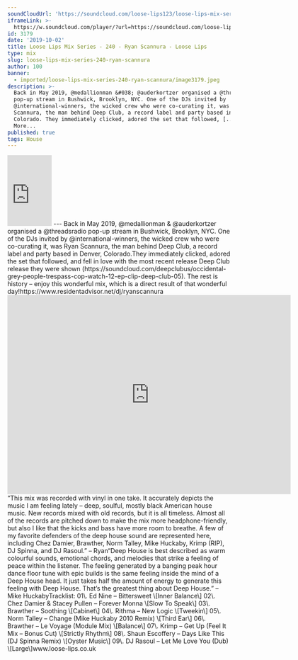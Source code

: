 ```yaml
---
soundCloudUrl: 'https://soundcloud.com/loose-lips123/loose-lips-mix-series-240-ryan-scanurra'
iframeLink: >-
  https://w.soundcloud.com/player/?url=https://soundcloud.com/loose-lips123/loose-lips-mix-series-240-ryan-scanurra&color=00aabb&auto_play=false&hide_related=false&show_comments=true&show_user=true&show_reposts=false
id: 3179
date: '2019-10-02'
title: Loose Lips Mix Series - 240 - Ryan Scannura - Loose Lips
type: mix
slug: loose-lips-mix-series-240-ryan-scannura
author: 100
banner:
  - imported/loose-lips-mix-series-240-ryan-scannura/image3179.jpeg
description: >-
  Back in May 2019, @medallionman &#038; @auderkortzer organised a @threadsradio
  pop-up stream in Bushwick, Brooklyn, NYC. One of the DJs invited by
  @international-winners, the wicked crew who were co-curating it, was Ryan
  Scannura, the man behind Deep Club, a record label and party based in Denver,
  Colorado. They immediately clicked, adored the set that followed, [...]Read
  More...
published: true
tags: House
---
```

<iframe id="sc-widget" title="title" width="100" height="160" scrolling="no" frameborder="yes" allow="autoplay" src="https://w.soundcloud.com/player/?url=https://soundcloud.com/loose-lips123/loose-lips-mix-series-240-ryan-scanurra&amp;color=00aabb&amp;auto_play=false&amp;hide_related=false&amp;show_comments=true&amp;show_user=true&amp;show_reposts=false"></iframe>
---
Back in May 2019, @medallionman & @auderkortzer organised a @threadsradio pop-up stream in Bushwick, Brooklyn, NYC. One of the DJs invited by @international-winners, the wicked crew who were co-curating it, was Ryan Scannura, the man behind Deep Club, a record label and party based in Denver, Colorado.They immediately clicked, adored the set that followed, and fell in love with the most recent release Deep Club release they were shown (https://soundcloud.com/deepclubus/occidental-grey-people-trespass-cop-watch-12-ep-clip-deep-club-05). The rest is history – enjoy this wonderful mix, which is a direct result of that wonderful day!https://www.residentadvisor.net/dj/ryanscannura  
<iframe loading="lazy" title="Deep Club" width="640" height="450" scrolling="no" frameborder="no" src="https://w.soundcloud.com/player/?visual=true&amp;url=https%3A%2F%2Fapi.soundcloud.com%2Fusers%2F38404408&amp;show_artwork=true&amp;maxwidth=640&amp;maxheight=960&amp;dnt=1"></iframe>“This mix was recorded with vinyl in one take. It accurately depicts the music I am feeling lately – deep, soulful, mostly black American house music. New records mixed with old records, but it is all timeless. Almost all of the records are pitched down to make the mix more headphone-friendly, but also I like that the kicks and bass have more room to breathe. A few of my favorite defenders of the deep house sound are represented here, including Chez Damier, Brawther, Norm Talley, Mike Huckaby, Krimp (RIP), DJ Spinna, and DJ Rasoul.”  
– Ryan“Deep House is best described as warm colourful sounds, emotional chords, and melodies that strike a feeling of peace within the listener. The feeling generated by a banging peak hour dance floor tune with epic builds is the same feeling inside the mind of a Deep House head. It just takes half the amount of energy to generate this feeling with Deep House. That’s the greatest thing about Deep House.”  
–Mike HuckabyTracklist:  
01\. Ed Nine – Bittersweet \[Inner Balance\]  
02\. Chez Damier & Stacey Pullen – Forever Monna \[Slow To Speak\]  
03\. Brawther – Soothing \[Cabinet\]  
04\. Rithma – New Logic \[Tweekin\]  
05\. Norm Talley – Change (Mike Huckaby 2010 Remix) \[Third Ear\]  
06\. Brawther – Le Voyage (Module Mix) \[Balance\]  
07\. Krimp – Get Up (Feel It Mix – Bonus Cut) \[Strictly Rhythm\]  
08\. Shaun Escoffery ‎– Days Like This (DJ Spinna Remix) \[Oyster Music\]  
09\. DJ Rasoul – Let Me Love You (Dub) \[Large\]www.loose-lips.co.uk